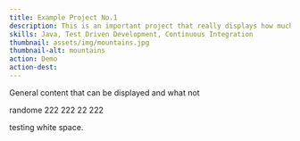 ```yaml
---
title: Example Project No.1
description: This is an important project that really displays how much I know about great code. Quite frankly, I am a coding genius.
skills: Java, Test Driven Development, Continuous Integration
thumbnail: assets/img/mountains.jpg
thumbnail-alt: mountains
action: Demo
action-dest: 
---
```


General content that can be displayed and what not

randome 222 222
22
222

testing white space.